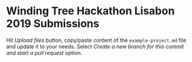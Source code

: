 # Winding Tree Hackathon Lisabon 2019 Submissions

Hit *Upload files* button, copy/paste content of the `example-project.md`
file and update it to your needs. Select *Create a new branch for this
commit and start a pull request* option.

